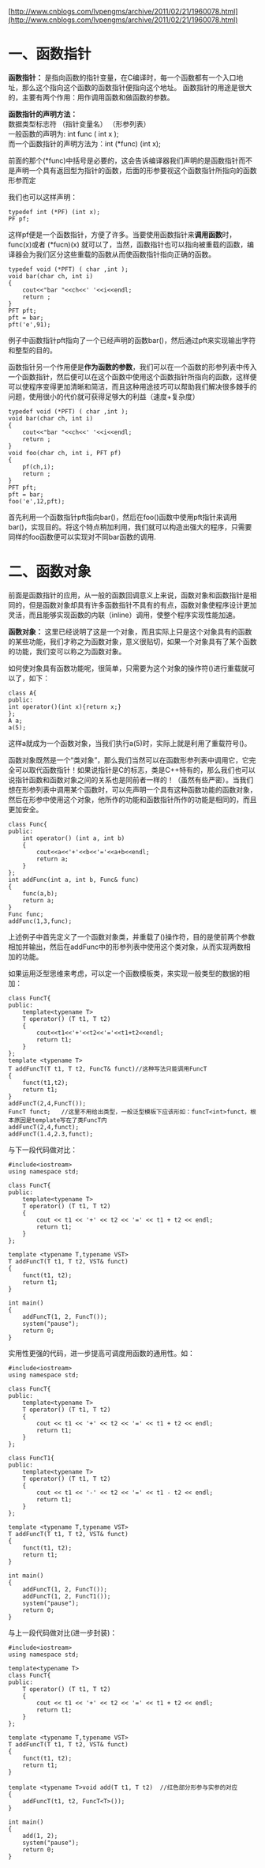 [http://www.cnblogs.com/lvpengms/archive/2011/02/21/1960078.html](http://www.cnblogs.com/lvpengms/archive/2011/02/21/1960078.html)

# 一、函数指针

**函数指针：** 是指向函数的指针变量，在C编译时，每一个函数都有一个入口地址，那么这个指向这个函数的函数指针便指向这个地址。
函数指针的用途是很大的，主要有两个作用：用作调用函数和做函数的参数。

**函数指针的声明方法：**  
数据类型标志符 （指针变量名） （形参列表）  
一般函数的声明为: int func ( int x );  
而一个函数指针的声明方法为：int (*func) (int x);  

前面的那个(*func)中括号是必要的，这会告诉编译器我们声明的是函数指针而不是声明一个具有返回型为指针的函数，后面的形参要视这个函数指针所指向的函数形参而定

我们也可以这样声明：


    typedef int (*PF) (int x);
    PF pf;


这样pf便是一个函数指针，方便了许多。当要使用函数指针来**调用函数**时，func(x)或者  (*fucn)(x) 就可以了，当然，函数指针也可以指向被重载的函数，编译器会为我们区分这些重载的函数从而使函数指针指向正确的函数。


    typedef void (*PFT) ( char ,int );
    void bar(char ch, int i)
    {
        cout<<"bar "<<ch<<' '<<i<<endl;
        return ;
    }
    PFT pft;
    pft = bar;
    pft('e',91);


例子中函数指针pft指向了一个已经声明的函数bar()，然后通过pft来实现输出字符和整型的目的。

函数指针另一个作用便是**作为函数的参数**，我们可以在一个函数的形参列表中传入一个函数指针，然后便可以在这个函数中使用这个函数指针所指向的函数，这样便可以使程序变得更加清晰和简洁，而且这种用途技巧可以帮助我们解决很多棘手的问题，使用很小的代价就可获得足够大的利益（速度+复杂度）


    typedef void (*PFT) ( char ,int );
    void bar(char ch, int i)
    {
        cout<<"bar "<<ch<<' '<<i<<endl;
        return ;
    }
    void foo(char ch, int i, PFT pf)
    {
        pf(ch,i);
        return ;
    }
    PFT pft;
    pft = bar;
    foo('e',12,pft);


首先利用一个函数指针pft指向bar()，然后在foo()函数中使用pft指针来调用bar()，实现目的。将这个特点稍加利用，我们就可以构造出强大的程序，只需要同样的foo函数便可以实现对不同bar函数的调用.

# 二、函数对象

前面是函数指针的应用，从一般的函数回调意义上来说，函数对象和函数指针是相同的，但是函数对象却具有许多函数指针不具有的有点，函数对象使程序设计更加灵活，而且能够实现函数的内联（inline）调用，使整个程序实现性能加速。  

**函数对象：** 这里已经说明了这是一个对象，而且实际上只是这个对象具有的函数的某些功能，我们才称之为函数对象，意义很贴切，如果一个对象具有了某个函数的功能，我们变可以称之为函数对象。

如何使对象具有函数功能呢，很简单，只需要为这个对象的操作符()进行重载就可以了，如下：

    class A{
    public:
    int operator()(int x){return x;}
    };
    A a;
    a(5);
    
这样a就成为一个函数对象，当我们执行a(5)时，实际上就是利用了重载符号()。


函数对象既然是一个“类对象”，那么我们当然可以在函数形参列表中调用它，它完全可以取代函数指针！如果说指针是C的标志，类是C++特有的，那么我们也可以说指针函数和函数对象之间的关系也是同前者一样的！（虽然有些严密）。当我们想在形参列表中调用某个函数时，可以先声明一个具有这种函数功能的函数对象，然后在形参中使用这个对象，他所作的功能和函数指针所作的功能是相同的，而且更加安全。

    class Func{
    public:
        int operator() (int a, int b)
        {
            cout<<a<<'+'<<b<<'='<<a+b<<endl;
            return a;
        }
    };
    int addFunc(int a, int b, Func& func)
    {
        func(a,b);
        return a;
    }
    Func func;
    addFunc(1,3,func);

上述例子中首先定义了一个函数对象类，并重载了()操作符，目的是使前两个参数相加并输出，然后在addFunc中的形参列表中使用这个类对象，从而实现两数相加的功能。


如果运用泛型思维来考虑，可以定一个函数模板类，来实现一般类型的数据的相加：

    class FuncT{
    public:
        template<typename T>
        T operator() (T t1, T t2)
        {
            cout<<t1<<'+'<<t2<<'='<<t1+t2<<endl;
            return t1;
        }
    };
    template <typename T>
    T addFuncT(T t1, T t2, FuncT& funct)//这种写法只能调用FuncT
    {
        funct(t1,t2);
        return t1;
    }
    addFuncT(2,4,FuncT());
    FuncT funct;   //这里不用给出类型，一般泛型模板下应该形如：funcT<int>funct，根本原因是template写在了类FuncT内
    addFuncT(2,4,funct);
    addFuncT(1.4,2.3,funct);

与下一段代码做对比：

    #include<iostream>
    using namespace std;
    
    class FuncT{
    public:
    	template<typename T>
    	T operator() (T t1, T t2)
    	{
    		cout << t1 << '+' << t2 << '=' << t1 + t2 << endl;
    		return t1;
    	}
    };
    
    template <typename T,typename VST>
    T addFuncT(T t1, T t2, VST& funct)
    {
    	funct(t1, t2);
    	return t1;
    }
    
    int main()
    {
    	addFuncT(1, 2, FuncT());
    	system("pause");
    	return 0;
    }
    
实用性更强的代码，进一步提高可调度用函数的通用性。如：

    #include<iostream>
    using namespace std;
    
    class FuncT{
    public:
    	template<typename T>
    	T operator() (T t1, T t2)
    	{
    		cout << t1 << '+' << t2 << '=' << t1 + t2 << endl;
    		return t1;
    	}
    };
    
    class FuncT1{
    public:
    	template<typename T>
    	T operator() (T t1, T t2)
    	{
    		cout << t1 << '-' << t2 << '=' << t1 - t2 << endl;
    		return t1;
    	}
    };
    
    template <typename T,typename VST>
    T addFuncT(T t1, T t2, VST& funct)
    {
    	funct(t1, t2);
    	return t1;
    }
    
    int main()
    {
    	addFuncT(1, 2, FuncT());
    	addFuncT(1, 2, FuncT1());
    	system("pause");
    	return 0;
    }


与上一段代码做对比(进一步封装)：

    #include<iostream>
    using namespace std;
    
    template<typename T>
    class FuncT{
    public:
    	T operator() (T t1, T t2)
    	{
    		cout << t1 << '+' << t2 << '=' << t1 + t2 << endl;
    		return t1;
    	}
    };
    
    template <typename T,typename VST>
    T addFuncT(T t1, T t2, VST& funct)
    {
    	funct(t1, t2);
    	return t1;
    }
    
    template <typename T>void add(T t1, T t2)  //红色部分形参与实参的对应
    {
    	addFuncT(t1, t2, FuncT<T>());
    }
    
    int main()
    {
    	add(1, 2);
    	system("pause");
    	return 0;
    }